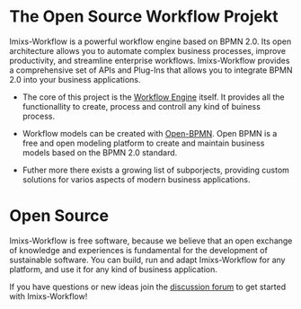 # The Open Source Workflow Projekt

Imixs-Workflow is a powerful workflow engine based on BPMN 2.0. Its open architecture allows you to automate complex business processes, improve productivity, 
and streamline enterprise workflows. Imixs-Workflow provides a comprehensive set of APIs and Plug-Ins that allows you to integrate BPMN 2.0 into your business 
applications. 

* The core of this project is the [Workflow Engine](https://github.com/imixs/imixs-workflow) itself. It provides all the functionallity to create, process and controll any kind of buiness process. 

* Workflow models can be created with [Open-BPMN](https://github.com/imixs/open-bpmn). Open BPMN is a free and open modeling platform to create and maintain business models based on the BPMN 2.0 standard. 

* Futher more there exists a growing list of subporjects, providing custom solutions for varios aspects of modern business applications. 

# Open Source

Imixs-Workflow is free software, because we believe that an open exchange of knowledge and experiences is fundamental for the development of sustainable software. You can build, run and adapt Imixs-Workflow for any platform, and use it for any kind of business application. 

If you have questions or new ideas join the [discussion forum](https://github.com/imixs/imixs-workflow/discussions) to get started with Imixs-Workflow!
